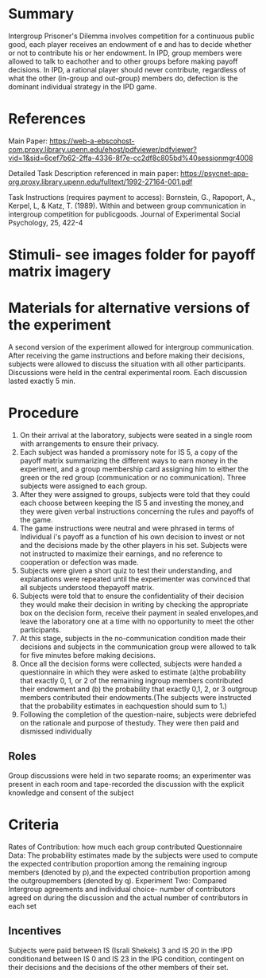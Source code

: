 # Summary
Intergroup Prisoner's Dilemma involves competition for a continuous public good, each player receives an endowment of e and has to decide whether or not to contribute his or her endowment. In IPD, group members were allowed to talk to eachother and to other groups before making payoff decisions. 
In IPD, a rational player should never contribute, regardless of what the other (in-group and out-group) members do, defection is the dominant individual strategy in the IPD game. 

# References
Main Paper: https://web-a-ebscohost-com.proxy.library.upenn.edu/ehost/pdfviewer/pdfviewer?vid=1&sid=6cef7b62-2ffa-4336-8f7e-cc2df8c805bd%40sessionmgr4008

Detailed Task Description referenced in main paper: https://psycnet-apa-org.proxy.library.upenn.edu/fulltext/1992-27164-001.pdf

Task Instructions (requires payment to access): Bornstein, G., Rapoport, A., Kerpel, L, & Katz, T. (1989). Within and between group communication in intergroup competition for publicgoods. Journal of Experimental Social Psychology, 25, 422-4

# Stimuli- see images folder for payoff matrix imagery 

# Materials for alternative versions of the experiment 
A second version of the experiment allowed for intergroup communication.  After receiving the game instructions and before making their decisions, subjects were allowed to discuss the situation with all other participants. Discussions were held in the central experimental room. Each discussion lasted exactly 5 min.


# Procedure
1. On their arrival at the laboratory, subjects were seated in a single room with arrangements to ensure their privacy. 
2. Each subject was handed a promissory note for IS 5, a copy of the payoff matrix summarizing the different ways to earn money in the experiment, and a group membership card assigning him to either the green or the red group (communication or no communication). Three subjects were assigned to each group.
3. After they were assigned to groups, subjects were told that they could each choose between keeping the IS 5 and investing the money,and they were given verbal instructions concerning the rules and payoffs of the game. 
4. The game instructions were neutral and were phrased in terms of Individual i's payoff as a function of his own decision to invest or not and the decisions made by the other players in his set. Subjects were not instructed to maximize their earnings, and no reference to cooperation or defection was made. 
5. Subjects were given a short quiz to test their understanding, and explanations were repeated until the experimenter was convinced that all subjects understood thepayoff matrix.
6. Subjects were told that to ensure the confidentiality of their decision they would make their decision in writing by checking the appropriate box on the decision form, receive their payment in sealed envelopes,and leave the laboratory one at a time with no opportunity to meet the other participants. 
7. At this stage, subjects in the no-communication condition made their decisions and subjects in the communication group were allowed to talk for five minutes before making decisions. 
8. Once all the decision forms were collected, subjects were handed a questionnaire in which they were asked to estimate (a)the probability that exactly 0, 1, or 2 of the remaining ingroup members contributed their endowment and (b) the probability that exactly 0,1, 2, or 3 outgroup members contributed their endowments.(The subjects were instructed that the probability estimates in eachquestion should sum to 1.) 
9. Following the completion of the question-naire, subjects were debriefed on the rationale and purpose of thestudy. They were then paid and dismissed individually

## Roles 
Group discussions were held in two separate rooms; an experimenter was present in each room and tape-recorded the discussion with the explicit knowledge and consent of the subject

# Criteria
Rates of Contribution: how much each group contributed 
Questionnaire Data: The probability estimates made by the subjects were used to compute the expected contribution proportion among the remaining ingroup members (denoted by p),and the expected contribution proportion among the outgroupmembers (denoted by q). 
Experiment Two: Compared Intergroup agreements and individual choice- number of contributors agreed on during the discussion and the actual number of contributors in each set

## Incentives
Subjects were paid between IS (Israli Shekels) 3 and IS 20 in the IPD conditionand between IS 0 and IS 23 in the IPG condition, contingent on their decisions and the decisions of the other members of their set.

